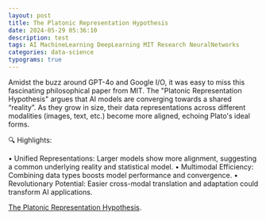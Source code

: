 ```yaml
---
layout: post
title: The Platonic Representation Hypothesis
date: 2024-05-29 05:36:10
description: test
tags: AI MachineLearning DeepLearning MIT Research NeuralNetworks
categories: data-science
typograms: true
---
```


Amidst the buzz around GPT-4o and Google I/O, it was easy to miss this fascinating philosophical paper from MIT. The "Platonic Representation Hypothesis" argues that AI models are converging towards a shared “reality”. As they grow in size, their data representations across different modalities (images, text, etc.) become more aligned, echoing Plato's ideal forms.

🔍 Highlights:

• Unified Representations: Larger models show more alignment, suggesting a common underlying reality and statistical model.
• Multimodal Efficiency: Combining data types boosts model performance and convergence.
• Revolutionary Potential: Easier cross-modal translation and adaptation could transform AI applications.

[The Platonic Representation Hypothesis](https://phillipi.github.io/prh/?utm_source=substack&utm_medium=email).
